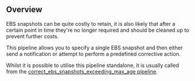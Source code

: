 ## Overview

EBS snapshots can be quite costly to retain, it is also likely that after a certain point in time they're no longer required and should be cleaned up to prevent further costs.

This pipeline allows you to specify a single EBS snapshot and then either send a notification or attempt to perform a predefined corrective action.

Whilst it is possible to utilise this pipeline standalone, it is usually called from the [correct_ebs_snapshots_exceeding_max_age pipeline](https://hub.flowpipe.io/mods/turbot/aws_thrifty/pipelines/aws_thrifty.pipeline.correct_ebs_snapshots_exceeding_max_age).